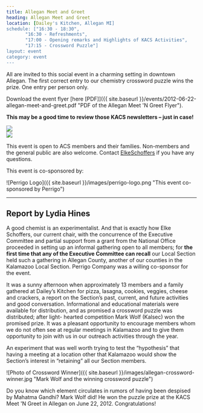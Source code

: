 ```yaml
---
title: Allegan Meet and Greet
heading: Allegan Meet and Greet
location: [Dailey's Kitchen, Allegan MI]
schedule: ["16:30 - 18:30",
	   "16:30 - Refreshments",
	   "17:00 - Opening remarks and Highlights of KACS Activities",
	   "17:15 - Crossword Puzzle"]
layout: event
category: event
---
```


All are invited to this social event in a charming setting in downtown
Allegan. The first correct entry to our chemistry crossword puzzle
wins the prize. One entry per person only.

Download the event flyer
[here [PDF]]({{ site.baseurl }}/events/2012-06-22-allegan-meet-and-greet.pdf "PDF of the Allegan Meet 'N Greet Flyer").

**This may be a good time to review those KACS newsletters – just in
case!**

<div class="row">
  <div class="col-{{ site.device }}-6">
    <img src="{{ site.baseurl }}/images/daileys-kitchen-photo.jpg"
	 class="img-responsive" />
  </div>
  <div class="col-{{ site.device }}-6">
    <img src="{{ site.baseurl }}/images/daileys-kitchen-map.jpg"
	 class="img-responsive" />
  </div>
</div>

This event is open to ACS members and their families. Non-members and
the general public are also welcome. Contact
[ElkeSchoffers](mailto:elke.schoffers@wmich.edu "E-mail Elke Schoffers")
if you have any questions.

This event is co-sponsored by:

![Perrigo Logo]({{ site.baseurl }}/images/perrigo-logo.png "This event co-sponsored by Perrigo")
<hr />

Report by Lydia Hines
---

A good chemist is an experimentalist. And that is exactly how Elke
Schoffers, our current chair, with the concurrence of the Executive
Committee and partial support from a grant from the National Office
proceeded in setting up an informal gathering open to all members; for
**the first time that any of the Executive Committee can recall** our
Local Section held such a gathering in Allegan County, another of our
counties in the Kalamazoo Local Section. Perrigo Company was a willing
co-sponsor for the event.

It was a sunny afternoon when approximately 13 members and a family
gathered at Dailey’s Kitchen for pizza, lasagna, cookies, veggies,
cheese and crackers, a report on the Section’s past, current, and
future activities and good conversation. Informational and educational
materials were available for distribution, and as promised a crossword
puzzle was distributed; after light- hearted competition Mark Wolf
(Kalsec) won the promised prize. It was a pleasant opportunity to
encourage members whom we do not often see at regular meetings in
Kalamazoo and to give them opportunity to join with us in our outreach
activities through the year.

An experiment that was well worth trying to test the “hypothesis” that
having a meeting at a location other that Kalamazoo would show the
Section’s interest in “retaining” all our Section members.

![Photo of Crossword Winner]({{ site.baseurl }}/images/allegan-crossword-winner.jpg "Mark Wolf and the winning crossword puzzle")

Do you know which element circulates in rumors of having been despised
by Mahatma Gandhi?  Mark Wolf did! He won the puzzle prize at the KACS
Meet 'N Greet in Allegan on June 22, 2012. Congratulations!